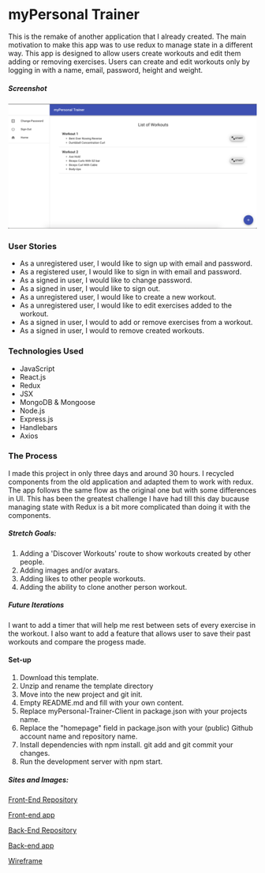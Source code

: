 # myPersonal Trainer

This is the remake of another application that I already created. The main motivation to make this app was to use redux to manage state in a different way. This app is designed to allow users create workouts and edit them adding or removing exercises. Users can create and edit workouts only by logging in with a name, email, password, height and weight.

##### Screenshot
![screenshot](./public/screenshot.png)

### User Stories
- As a unregistered user, I would like to sign up with email and password.
- As a registered user, I would like to sign in with email and password.
- As a signed in user, I would like to change password.
- As a signed in user, I would like to sign out.
- As a unregistered user, I would like to create a new workout.
- As a unregistered user, I would like to edit exercises added to the workout.
- As a signed in user, I would to add or remove exercises from a workout.
- As a signed in user, I would to remove created workouts.

### Technologies Used
- JavaScript
- React.js
- Redux
- JSX
- MongoDB & Mongoose
- Node.js
- Express.js
- Handlebars
- Axios

### The Process

I made this project in only three days and around 30 hours. I recycled components from the old application and adapted them to work with redux. The app follows the same flow as the original one but with some differences in UI. This has been the greatest challenge I have had till this day bucause managing state with Redux is a bit more complicated than doing it with the components.

##### Stretch Goals:
1. Adding a 'Discover Workouts' route to show workouts created by other people.
2. Adding images and/or avatars.
3. Adding likes to other people workouts.
4. Adding the ability to clone another person workout.

##### Future Iterations
I want to add a timer that will help me rest between sets of every exercise in the workout.
I also want to add a feature that allows user to save their past workouts and compare the progess made.

#### Set-up
1. Download this template.
2. Unzip and rename the template directory
3. Move into the new project and git init.
4. Empty README.md and fill with your own content.
5. Replace myPersonal-Trainer-Client in package.json with your projects name.
6. Replace the "homepage" field in package.json with your (public) Github account name and repository name.
7. Install dependencies with npm install.
git add and git commit your changes.
8. Run the development server with npm start.

##### Sites and Images:

[Front-End Repository](https://github.com/kevinrosario/myPersonal-Trainer-Client)

[Front-end app](https://kevinrosario.github.io/myPersonal-Trainer-Client/)

[Back-End Repository](https://github.com/kevinrosario/myPersonal-Trainer-API)

[Back-end app](https://mypersonal-trainer.herokuapp.com/)

[Wireframe](https://imgur.com/p2kaWSt)
